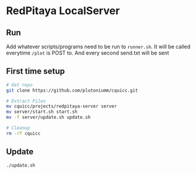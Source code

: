 # RedPitaya LocalServer
## Run
Add whatever scripts/programs need to be run to `runner.sh`. It will be called everytime `/plot` is POST to. And every second send.txt will be sent

## First time setup
```bash
# Get repo
git clone https://github.com/plutoniumm/cquicc.git

# Extract Files
mv cquicc/projects/redpitaya-server server
mv server/start.sh start.sh
mv -f server/update.sh update.sh

# Cleanup
rm -rf cquicc
```

## Update
```bash
./update.sh
```